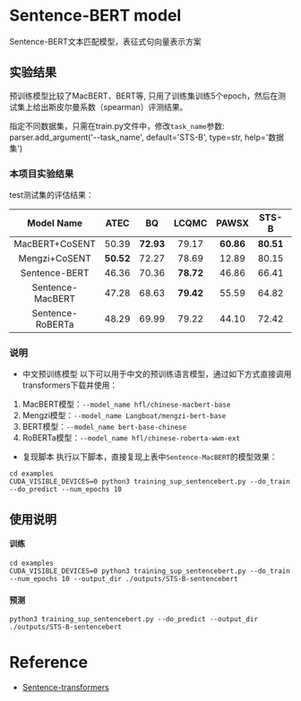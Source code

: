 # Sentence-BERT model

Sentence-BERT文本匹配模型，表征式句向量表示方案

## 实验结果
预训练模型比较了MacBERT、BERT等, 只用了训练集训练5个epoch，然后在测试集上给出斯皮尔曼系数（spearman）评测结果。

指定不同数据集，只需在train.py文件中，修改`task_name`参数:  
parser.add_argument('--task_name', default='STS-B', type=str, help='数据集')  

### 本项目实验结果
test测试集的评估结果：

| Model Name | ATEC | BQ | LCQMC | PAWSX | STS-B | Avg |
| :-: | :-: | :-: | :-: | :-: | :-: | :-: |
| MacBERT+CoSENT | 50.39 | **72.93** | 79.17 | **60.86** | **80.51** | **68.77**  |
| Mengzi+CoSENT | **50.52** | 72.27 | 78.69 | 12.89 | 80.15 | 58.90 |
| Sentence-BERT | 46.36 | 70.36 | **78.72** | 46.86 | 66.41 | 61.74 |
| Sentence-MacBERT | 47.28 | 68.63 | **79.42** | 55.59 | 64.82 | 63.15 |
| Sentence-RoBERTa | 48.29 | 69.99 | 79.22 | 44.10 | 72.42 | 62.80 |

### 说明
- 中文预训练模型
以下可以用于中文的预训练语言模型，通过如下方式直接调用transformers下载并使用：
1. MacBERT模型：`--model_name hfl/chinese-macbert-base`
2. Mengzi模型：`--model_name Langboat/mengzi-bert-base`
3. BERT模型：`--model_name bert-base-chinese`
4. RoBERTa模型：`--model_name hfl/chinese-roberta-wwm-ext`

- 复现脚本
执行以下脚本，直接复现上表中`Sentence-MacBERT`的模型效果：

```shell
cd examples
CUDA_VISIBLE_DEVICES=0 python3 training_sup_sentencebert.py --do_train --do_predict --num_epochs 10
```

## 使用说明
#### 训练
```shell
cd examples
CUDA_VISIBLE_DEVICES=0 python3 training_sup_sentencebert.py --do_train --num_epochs 10 --output_dir ./outputs/STS-B-sentencebert
```
#### 预测
```shell
python3 training_sup_sentencebert.py --do_predict --output_dir ./outputs/STS-B-sentencebert
```

# Reference
- [Sentence-transformers](https://www.sbert.net/examples/applications/computing-embeddings/README.html)